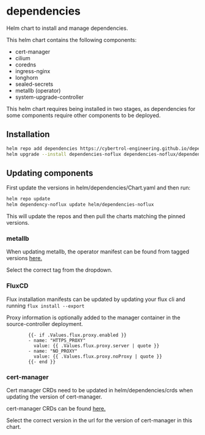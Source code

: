 # dependencies
 Helm chart to install and manage dependencies.

This helm chart contains the following components:

- cert-manager
- cilium
- coredns
- ingress-nginx
- longhorn
- sealed-secrets
- metallb (operator)
- system-upgrade-controller


This helm chart requires being installed in two stages, as dependencies for some components require other components to be deployed.

## Installation

```bash
helm repo add dependencies https://cybertrol-engineering.github.io/dependencies-noflux/
helm upgrade --install dependencies-noflux dependencies-noflux/dependencies-noflux --namespace=kube-system --version "version to install"
```

## Updating components

First update the versions in helm/dependencies/Chart.yaml and then run: 

```bash
helm repo update
helm dependency-noflux update helm/dependencies-noflux
```

This will update the repos and then pull the charts matching the pinned versions.

### metallb

When updating metallb, the operator manifest can be found from tagged versions [here.](https://github.com/metallb/metallb-operator/blob/v0.13.4/bin/metallb-operator.yaml)

Select the correct tag from the dropdown.

### FluxCD

Flux installation manifests can be updated by updating your flux cli and running `flux install --export`

Proxy information is optionally added to the manager container in the source-controller deployment.

```
        {{- if .Values.flux.proxy.enabled }}
        - name: "HTTPS_PROXY"
          value: {{ .Values.flux.proxy.server | quote }}
        - name: "NO_PROXY"
          value: {{ .Values.flux.proxy.noProxy | quote }}
        {{- end }}
```

### cert-manager

Cert manager CRDs need to be updated in helm/dependencies/crds when updating the version of cert-manager.

cert-manager CRDs can be found [here.](https://github.com/cert-manager/cert-manager/releases/download/v1.9.1/cert-manager.crds.yaml)

Select the correct version in the url for the version of cert-manager in this chart.
